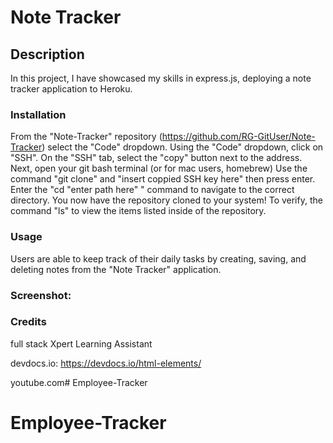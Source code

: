 # Note Tracker

## Description
In this project, I have showcased my skills in express.js, deploying a note tracker application to Heroku. 

### Installation
From the "Note-Tracker" repository (https://github.com/RG-GitUser/Note-Tracker) select the "Code" dropdown.
Using the "Code" dropdown, click on "SSH".
On the "SSH" tab, select the "copy" button next to the address.
Next, open your git bash terminal (or for mac users, homebrew)
Use the command "git clone" and "insert coppied SSH key here" then press enter.
Enter the "cd "enter path here" " command to navigate to the correct directory.
You now have the repository cloned to your system! To verify, the command "ls" to view the items listed inside of the repository.


### Usage

Users are able to keep track of their daily tasks by creating, saving, and deleting notes from the "Note Tracker" application. 

### Screenshot:

### Credits
full stack Xpert Learning Assistant

devdocs.io: https://devdocs.io/html-elements/

youtube.com# Employee-Tracker
# Employee-Tracker
